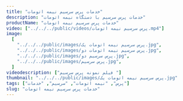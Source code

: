 ```yaml
---
title: "خدمات پرس سرسیم نیمه اتومات"
description: "خدمات پرس سرسیم با دستگاه نیمه اتومات"
productName: "خدمات پرس سرسیم نیمه اتومات"
video: ["../../../public/videos/پرس سرسیم نیمه اتومات.mp4"]
image:
  [
    "../../../public/images/پرس سرسیم نیمه اتومات یک.jpg",
    "../../../public/images/پرس سرسیم نیمه اتومات دو.jpg",
    "../../../public/images/پرس سرسیم دو.jpg",
    "../../../public/images/پرس سرسیم.jpg",
  ]
videodescription: ["فیلم نمونه پرس سرسیم "]
thumbnail: "../../../public/images/پرس سرسیم نیمه اتومات یک.jpg"
tags: ["پرس", "نیمه اتومات", "سرسیم", "خدمات"]
slug: "خدمات پرس سرسیم نیمه اتومات"
---
```

